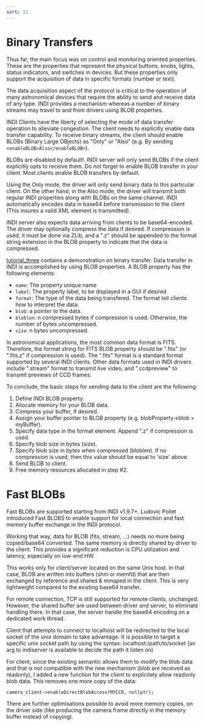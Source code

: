 ```yaml
---
sort: 11
---
```

# Binary Transfers

Thus far, the main focus was on control and monitoring oriented properties. These are the properties that represent the physical buttons, knobs, lights, status indicators, and switches in devices. But these properties only support the acquisition of data in specific formats (number or text).

The data acquisition aspect of the protocol is critical to the operation of many astronomical devices that require the ability to send and receive data of any type. INDI provides a mechanism whereas a number of binary streams may travel to and from drivers using BLOB properties.

INDI Clients have the liberty of selecting the mode of data transfer operation to alleviate congestion. The client needs to explicitly enable data transfer capability. To receive binary streams, the client should enable BLOBs (Binary Large OBjects) as "Only" or "Also" (e.g. By sending `<enableBLOB>Also</enableBLOB>`).

BLOBs are disabled by default!. INDI server will only send BLOBs if the client explicitly opts to receive them. Do not forget to enable BLOB transfer in your client. Most clients enable BLOB transfers by default.

Using the Only mode, the driver will only send binary data to this particular client. On the other hand, in the Also mode, the driver will transmit both regular INDI properties along with BLOBs on the same channel. INDI automatically encodes data in base64 before transmission to the client (This insures a valid XML element is transmitted).

INDI server also expects data arriving from clients to be base64-encoded. The driver may optionally compress the data if desired. If compression is used, it must be done via ZLib, and a ".z" should be appended to the format string extension in the BLOB property to indicate that the data is compressed.

[tutorial_three](https://github.com/indilib/indi/tree/master/examples/tutorial_three) contains a demonstration on binary transfer. Data transfer in INDI is accomplished by using BLOB properties. A BLOB property has the following elements:

* `name`: The property unique name
* `label`: The property label, to be displayed in a GUI if desired
* `format`: The type of the data being transfered. The format tell clients how to interpret the data.
* `blob`: a pointer to the data.
* `bloblen`: n compressed bytes if compression is used. Otherwise, the number of bytes uncompressed.
* `size`: n bytes uncompressed.

In astronomical applications, the most common data format is FITS. Therefore, the format string for FITS BLOB property should be ".fits" (or ".fits.z" if compression is used). The ".fits" format is a standard format supported by several INDI clients. Other data formats used in INDI drivers include ".stream" format to transmit live video, and ".ccdpreview" to transmit previews of CCD frames.

To conclude, the basic steps for sending data to the client are the following:

1. Define INDI BLOB property.
2. Allocate memory for your BLOB data.
3. Compress your buffer, if desired.
4. Assign your buffer pointer to BLOB property (e.g. blobProperty->blob = myBuffer).
5. Specify data type in the format element. Append ".z" if compression is used.
6. Specify blob size in bytes (size).
7. Specify blob size in bytes when compressed (bloblen). If no compression is used, then this value should be equal to 'size' above.
8. Send BLOB to client.
9. Free memory resources allocated in step #2.

# Fast BLOBs

Fast BLOBs are supported starting from INDI v1.9.7+. Ludovic Pollet introduced Fast BLOBS to enable support for local connection and fast memory buffer exchange in the INDI protocol.

Working that way, data for BLOB (fits, stream, ...) needs no more being copied/base64 converted. The same memory is directly shared by driver to the client. This provides a significant reduction is CPU utilization and latency, especially on low-end HW.

This works only for client/server located on the same Unix host. In that case, BLOB are written into buffers (shm or memfd) that are then exchanged by reference and shared & mmaped in the client. This is very lightweight compared to the existing base64 transfer.

For remote connection, TCP is still supported for remote clients, unchanged. However, the shared buffer are used between driver and server, to eliminate handling there. In that case, the server handle the base64 encoding on a dedicated work thread.

Client that attempts to connect to localhost will be redirected to the local socket of the unix domain to take advantage. It is possible to target a specific unix socket path by using the syntax: localhost:/path/to/socket (an arg to indiserver is available to decide the path it listen on)

For client, since the existing semantic allows them to modify the blob data and that is not compatible with the new mechanism (blob are received as readonly), I added a new function for the client to explicitely allow readonly blob data. This removes one more copy of the data:

`camera_client->enableDirectBlobAccess(MYCCD, nullptr);`

There are further optimisations possible to avoid more memory copies, on the driver side (like producing the camera frame directly in the memory buffer instead of copying).
